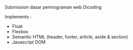 Submission dasar pemrograman web Dicoding

Implements :

- Float
- Flexbox
- Semantic HTML (header, footer, article, aside & section)
- Javascript DOM
